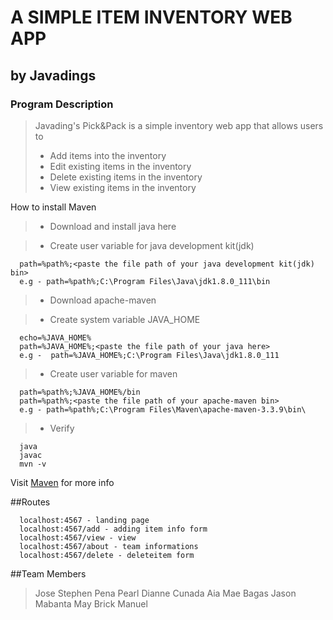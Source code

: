 # A SIMPLE ITEM INVENTORY WEB APP
## by Javadings




### Program Description


> Javading's Pick&Pack is a simple inventory web app that allows users to
> - Add items into the inventory
> - Edit existing items in the inventory
> - Delete existing items in the inventory
> - View existing items in the inventory


How to install Maven

> - Download and install java here

> - Create user variable for java development kit(jdk)

      path=%path%;<paste the file path of your java development kit(jdk) bin>
      e.g - path=%path%;C:\Program Files\Java\jdk1.8.0_111\bin
> - Download apache-maven

> - Create system variable JAVA_HOME

      echo=%JAVA_HOME%
      path=%JAVA_HOME%;<paste the file path of your java here>
      e.g -  path=%JAVA_HOME%;C:\Program Files\Java\jdk1.8.0_111
> - Create user variable for maven

      path=%path%;%JAVA_HOME%/bin
      path=%path%;<paste the file path of your apache-maven bin>
      e.g - path=%path%;C:\Program Files\Maven\apache-maven-3.3.9\bin\
> - Verify

      java
      javac
      mvn -v
Visit [Maven](http://maven.apache.org/install.html) for more info

##Routes

      localhost:4567 - landing page
      localhost:4567/add - adding item info form
      localhost:4567/view - view 
      localhost:4567/about - team informations
      localhost:4567/delete - deleteitem form
      

##Team Members
> Jose Stephen Pena
> Pearl Dianne Cunada
> Aia Mae Bagas
> Jason Mabanta
> May Brick Manuel 



